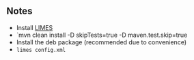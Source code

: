 ## Notes

* Install [LIMES](https://github.com/dice-group/LIMES)
* `mvn clean install -D skipTests=true -D maven.test.skip=true
* Install the deb package (recommended due to convenience)
* `limes config.xml`


